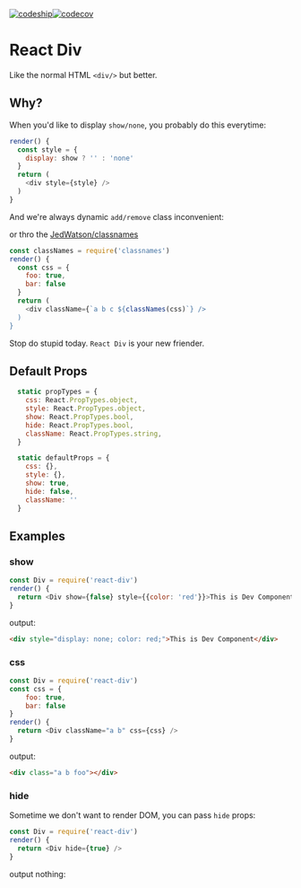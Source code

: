 [![codeship](https://img.shields.io/codeship/81f99f30-e154-0133-bdc7-0625a2f269b3/master.svg)](https://codeship.com/projects/145321)[![codecov](https://img.shields.io/codecov/c/github/rwu823/react-div/master.svg)](https://codecov.io/github/rwu823/react-div)

# React Div
Like the normal HTML `<div/>` but better.

## Why?
When you'd like to display `show/none`, you probably do this everytime:

```js
render() {
  const style = {
    display: show ? '' : 'none'
  }
  return (
    <div style={style} />
  )
}
```

And we're always dynamic `add/remove` class inconvenient:

or thro the [JedWatson/classnames](https://github.com/JedWatson/classnames)

```js
const classNames = require('classnames')
render() {
  const css = {
	foo: true,
	bar: false    
  }
  return (
    <div className={`a b c ${classNames(css)`} />
  )
}
```

Stop do stupid today. `React Div` is your new friender.

## Default Props
```js
  static propTypes = {
    css: React.PropTypes.object,
    style: React.PropTypes.object,
    show: React.PropTypes.bool,
    hide: React.PropTypes.bool,
    className: React.PropTypes.string,
  }

  static defaultProps = {
    css: {},
    style: {},
    show: true,
    hide: false,
    className: ''
  }
```

## Examples
### show
```js
const Div = require('react-div')
render() {
  return <Div show={false} style={{color: 'red'}}>This is Dev Component</Div>
}
```
output:
```html
<div style="display: none; color: red;">This is Dev Component</div>
```

### css
```js
const Div = require('react-div')
const css = {
    foo: true,
    bar: false
}
render() {
  return <Div className="a b" css={css} />
}
```
output:
```html
<div class="a b foo"></div>
```

### hide
Sometime we don't want to render DOM, you can pass `hide` props:
```js
const Div = require('react-div')
render() {
  return <Div hide={true} />
}
```
output nothing:
```html

```
